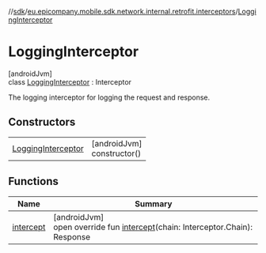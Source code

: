 //[sdk](../../../index.md)/[eu.epicompany.mobile.sdk.network.internal.retrofit.interceptors](../index.md)/[LoggingInterceptor](index.md)

# LoggingInterceptor

[androidJvm]\
class [LoggingInterceptor](index.md) : Interceptor

The logging interceptor for logging the request and response.

## Constructors

| | |
|---|---|
| [LoggingInterceptor](-logging-interceptor.md) | [androidJvm]<br>constructor() |

## Functions

| Name | Summary |
|---|---|
| [intercept](intercept.md) | [androidJvm]<br>open override fun [intercept](intercept.md)(chain: Interceptor.Chain): Response |
